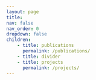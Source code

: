 ```yaml
---
layout: page
title:
nav: false
nav_order: 0
dropdown: false
children:
    - title: publications
      permalink: /publications/
    - title: divider
    - title: projects
      permalink: /projects/
---
```

